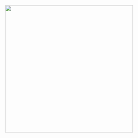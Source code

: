 <div id="header" align="center">
  <img src="https://user-images.githubusercontent.com/78976244/159662581-76f15b7c-7116-47c5-a91d-0e02168c8cbf.gif" width="400"/>
</div>
